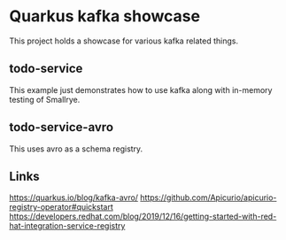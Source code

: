 Quarkus kafka showcase
====
This project holds a showcase for various kafka related things.

todo-service
----
This example just demonstrates how to use kafka along with in-memory testing of Smallrye.

todo-service-avro
----
This uses avro as a schema registry.

Links
----
https://quarkus.io/blog/kafka-avro/
https://github.com/Apicurio/apicurio-registry-operator#quickstart
https://developers.redhat.com/blog/2019/12/16/getting-started-with-red-hat-integration-service-registry